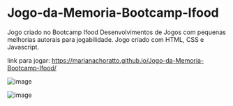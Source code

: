 # Jogo-da-Memoria-Bootcamp-Ifood

Jogo criado no Bootcamp Ifood Desenvolvimentos de Jogos com pequenas melhorias autorais para jogabilidade. 
Jogo criado com HTML, CSS e Javascript.

link para jogar:  https://marianachoratto.github.io/Jogo-da-Memoria-Bootcamp-Ifood/

![image](https://github.com/marianachoratto/Jogo-da-Memoria-Bootcamp-Ifood/assets/146736051/10bc70ca-ac24-413f-bd43-851461ec40fb)


![image](https://github.com/marianachoratto/Jogo-da-Memoria-Bootcamp-Ifood/assets/146736051/7f5829ae-4621-4713-ab52-567714033c5c)


